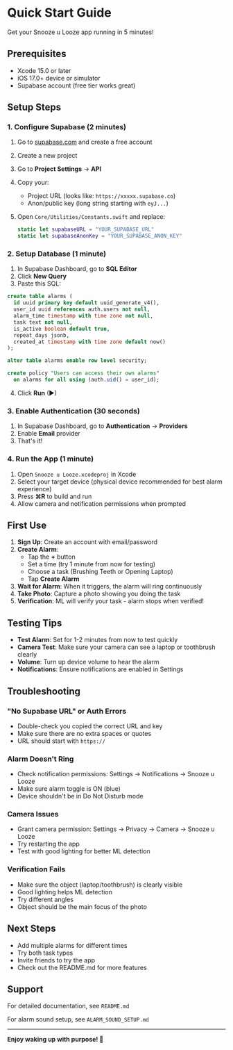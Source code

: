 # Quick Start Guide

Get your Snooze u Looze app running in 5 minutes!

## Prerequisites

- Xcode 15.0 or later
- iOS 17.0+ device or simulator
- Supabase account (free tier works great)

## Setup Steps

### 1. Configure Supabase (2 minutes)

1. Go to [supabase.com](https://supabase.com) and create a free account
2. Create a new project
3. Go to **Project Settings** → **API**
4. Copy your:
   - Project URL (looks like: `https://xxxxx.supabase.co`)
   - Anon/public key (long string starting with `eyJ...`)

5. Open `Core/Utilities/Constants.swift` and replace:
   ```swift
   static let supabaseURL = "YOUR_SUPABASE_URL"
   static let supabaseAnonKey = "YOUR_SUPABASE_ANON_KEY"
   ```

### 2. Setup Database (1 minute)

1. In Supabase Dashboard, go to **SQL Editor**
2. Click **New Query**
3. Paste this SQL:

```sql
create table alarms (
  id uuid primary key default uuid_generate_v4(),
  user_id uuid references auth.users not null,
  alarm_time timestamp with time zone not null,
  task text not null,
  is_active boolean default true,
  repeat_days jsonb,
  created_at timestamp with time zone default now()
);

alter table alarms enable row level security;

create policy "Users can access their own alarms"
  on alarms for all using (auth.uid() = user_id);
```

4. Click **Run** (▶)

### 3. Enable Authentication (30 seconds)

1. In Supabase Dashboard, go to **Authentication** → **Providers**
2. Enable **Email** provider
3. That's it!

### 4. Run the App (1 minute)

1. Open `Snooze u Looze.xcodeproj` in Xcode
2. Select your target device (physical device recommended for best alarm experience)
3. Press **⌘R** to build and run
4. Allow camera and notification permissions when prompted

## First Use

1. **Sign Up**: Create an account with email/password
2. **Create Alarm**: 
   - Tap the **+** button
   - Set a time (try 1 minute from now for testing)
   - Choose a task (Brushing Teeth or Opening Laptop)
   - Tap **Create Alarm**
3. **Wait for Alarm**: When it triggers, the alarm will ring continuously
4. **Take Photo**: Capture a photo showing you doing the task
5. **Verification**: ML will verify your task - alarm stops when verified!

## Testing Tips

- **Test Alarm**: Set for 1-2 minutes from now to test quickly
- **Camera Test**: Make sure your camera can see a laptop or toothbrush clearly
- **Volume**: Turn up device volume to hear the alarm
- **Notifications**: Ensure notifications are enabled in Settings

## Troubleshooting

### "No Supabase URL" or Auth Errors
- Double-check you copied the correct URL and key
- Make sure there are no extra spaces or quotes
- URL should start with `https://`

### Alarm Doesn't Ring
- Check notification permissions: Settings → Notifications → Snooze u Looze
- Make sure alarm toggle is ON (blue)
- Device shouldn't be in Do Not Disturb mode

### Camera Issues
- Grant camera permission: Settings → Privacy → Camera → Snooze u Looze
- Try restarting the app
- Test with good lighting for better ML detection

### Verification Fails
- Make sure the object (laptop/toothbrush) is clearly visible
- Good lighting helps ML detection
- Try different angles
- Object should be the main focus of the photo

## Next Steps

- Add multiple alarms for different times
- Try both task types
- Invite friends to try the app
- Check out the README.md for more features

## Support

For detailed documentation, see `README.md`

For alarm sound setup, see `ALARM_SOUND_SETUP.md`

---

**Enjoy waking up with purpose! 🎯**





